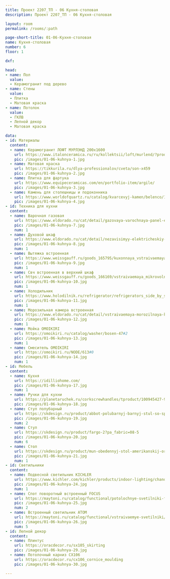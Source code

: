 ```yaml
---
title: Проект 2207_ТП - 06 Кухня-столовая
description: Проект 2207_ТП - 06 Кухня-столовая

layout: room
permalink: /rooms/:path

page-short-title: 01-06-Кухня-столовая
name: Кухня-столовая
number: 6
floor: 1

dxf: 

head:
- name: Пол
  value:
  - Керамогранит под дерево
- name: Стены
  value:
  - Плитка
  - Матовая краска
- name: Потолок
  value:
  - ГКЛВ
  - Лепной декор
  - Матовая краска

data:
- id: Материалы
  content:
  - name: Керамогранит ЛОФТ МУРЛЭНД 200x1600
    url: https://www.italonceramica.ru/ru/kollektsii/loft/murlend/?producttype=gres
    pic: /images/01-06-kuhnya-1.jpg
  - name: Матовая краска
    url: https://tikkurila.ru/dlya-professionalov/cveta/son-x459
    pic: /images/01-06-kuhnya-2.jpg
  - name: Плитка для фартука 
    url: https://www.equipeceramicas.com/en/portfolio-item/argile/
    pic: /images/01-06-kuhnya-3.jpg
  - name: Камень для столешницы и подоконника
    url: https://www.worldofquartz.ru/catalog/kvarcevyj-kamen/belenco/1123-perla/
    pic: /images/01-06-kuhnya-4.jpg
- id: Техника для кухни
  content:
  - name: Варочная газовая
    url: https://www.eldorado.ru/cat/detail/gazovaya-varochnaya-panel-electrolux-gme363lw/
    pic: /images/01-06-kuhnya-7.jpg
    num: 1
  - name: Духовой шкаф
    url: https://www.eldorado.ru/cat/detail/nezavisimyy-elektricheskiy-dukhovoy-shkaf-electrolux-intuit-600-oed3h50tw/
    pic: /images/01-06-kuhnya-8.jpg
    num: 1
  - name: Вытяжка встроенная
    url: https://www.weissgauff.ru/goods_165795/kuxonnaya_vstraivaemaya_vytyazhka_weissgauff_aura_850_wh.html
    pic: /images/01-06-kuhnya-9.jpg
    num: 1
  - name: Свч встроенная в верхний шкаф
    url: https://www.weissgauff.ru/goods_166169/vstraivaemaya_mikrovolnovaya_pech_weissgauff_bmwo209_pdw.html
    pic: /images/01-06-kuhnya-10.jpg
    num: 1
  - name: Холодильник
    url: https://www.holodilnik.ru/refrigerator/refrigerators_side_by_side/zugel/zrss630w/
    pic: /images/01-06-kuhnya-11.jpg
    num: 1
  - name: Морозильная камера встроенная
    url: https://www.eldorado.ru/cat/detail/vstraivaemaya-morozilnaya-kamera-electrolux-ryb2af82s/
    pic: /images/01-06-kuhnya-12.jpg
    num: 1
  - name: Мойка OMOIKIRI
    url: https://omoikiri.ru/catalog/washer/bosen-47#2
    pic: /images/01-06-kuhnya-13.jpg
    num: 1
  - name: Смеситель OMOIKIRI
    url: https://omoikiri.ru/NODE/613#0
    pic: /images/01-06-kuhnya-14.jpg
    num: 1
- id: Мебель
  content:
  - name: Кухня 
    url: https://idilliohome.com/
    pic: /images/01-06-kuhnya-17.jpg
    num: 1
  - name: Ручки для кухни
    url: https://planetaruchek.ru/corkscrewhandles/tproduct/100945427-956895770220-ruchka-shtopor-seasta
    pic: /images/01-06-kuhnya-18.jpg
  - name: Стул полубарный
    url: https://skdesign.ru/product/abbot-polubarnyj-barnyj-stul-so-spinkoj-kozha?pa_fabric=suprim-soley&pa_chair-type=semi-bar-chair
    pic: /images/01-06-kuhnya-19.jpg
    num: 2
  - name: Стул
    url: https://skdesign.ru/product/fargo-2?pa_fabric=08-5
    pic: /images/01-06-kuhnya-20.jpg
    num: 6
  - name: Стол
    url: https://skdesign.ru/product/mun-obedennyj-stol-amerikanskij-oreh?pa_table-size=160-h-80-sm
    pic: /images/01-06-kuhnya-21.jpg
    num: 1
- id: Светильники
  content:
  - name: Подвесной светильник KICHLER
    url: https://www.kichler.com/kichler/products/indoor-lighting/chandeliers/linear-chandeliers/serene-led-linear-chandelier-nbr/
    pic: /images/01-06-kuhnya-24.jpg
    num: 1
  - name: Спот поворотный встроенный FOCUS
    url: https://maytoni.ru/catalog/functional/potolochnye-svetilniki-func/c018cl-01w/
    pic: /images/01-06-kuhnya-25.jpg
    num: 2
  - name: Встроенный светильник ATOM
    url: https://maytoni.ru/catalog/functional/vstraivaemye-svetilniki/dl023-2-01w/
    pic: /images/01-06-kuhnya-26.jpg
    num: 5
- id: Лепной декор
  content:
  - name: Плинтус 
    url: https://oracdecor.ru/sx105_skirting
    pic: /images/01-06-kuhnya-29.jpg
  - name: Потолочный карниз CX106
    url: https://oracdecor.ru/cx106_cornice_moulding
    pic: /images/01-06-kuhnya-30.jpg

---
```

